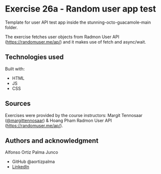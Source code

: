 # Exercise 26a - Random user app test

Template for user API test app inside the stunning-octo-guacamole-main folder.

The exercise fetches user objects from Radmon User API (https://randomuser.me/ap/) and it makes use of fetch and async/wait.

## Technologies used

Built with: 

- HTML
- JS
- CSS

## Sources 
Exercises were provided by the course instructors: Margit Tennosaar ([@margittennosaar](https://github.com/margittennosaar)) & Hoang Pham
Radmon User API (https://randomuser.me/ap/).

## Authors and acknowledgment

Alfonso Ortiz Palma Junco
- GitHub @aortizpalma
- [LinkedIn](https://www.linkedin.com/in/ortizpalma/)